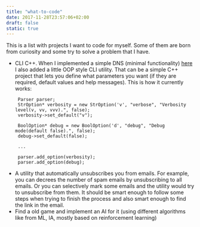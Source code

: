 ```yaml
---
title: "what-to-code"
date: 2017-11-28T23:57:06+02:00
draft: false 
static: true
---
```

This is a list with projects I want to code for myself. Some of them are born from curiosity and some try to solve a problem that I have.

 - CLI C++.
   When I implemented a simple DNS (minimal functionality) [here](https://github.com/mateimicu/dns) I also added a little OOP style CLI
   utility. That can be a simple C++ project that lets you define what parameters you want (if they are required, default values and help
   messages).
   This is how it currently works:
   ```
    Parser parser;
    StrOption* verbosity = new StrOption('v', "verbose", "Verbosity level(v, vv, vvv).", false);
    verbosity->set_default("v");

    BoolOption* debug = new BoolOption('d', "debug", "Debug mode(default false).", false);
    debug->set_default(false);

    ...

    parser.add_option(verbosity);
    parser.add_option(debug);
   ```
 - A utility that automatically unsubscribes you from emails. For example, you can decrees the number of spam emails by unsubscribing to all
   emails. Or you can selectively mark some emails and the utility would try to unsubscribe from them.
   It should be smart enough to follow some steps when trying to finish the process and also smart enough to find the link in the email.
 - Find a old game and implement an AI for it (using different algorithms like from ML, IA, mostly based on reinforcement learning)

